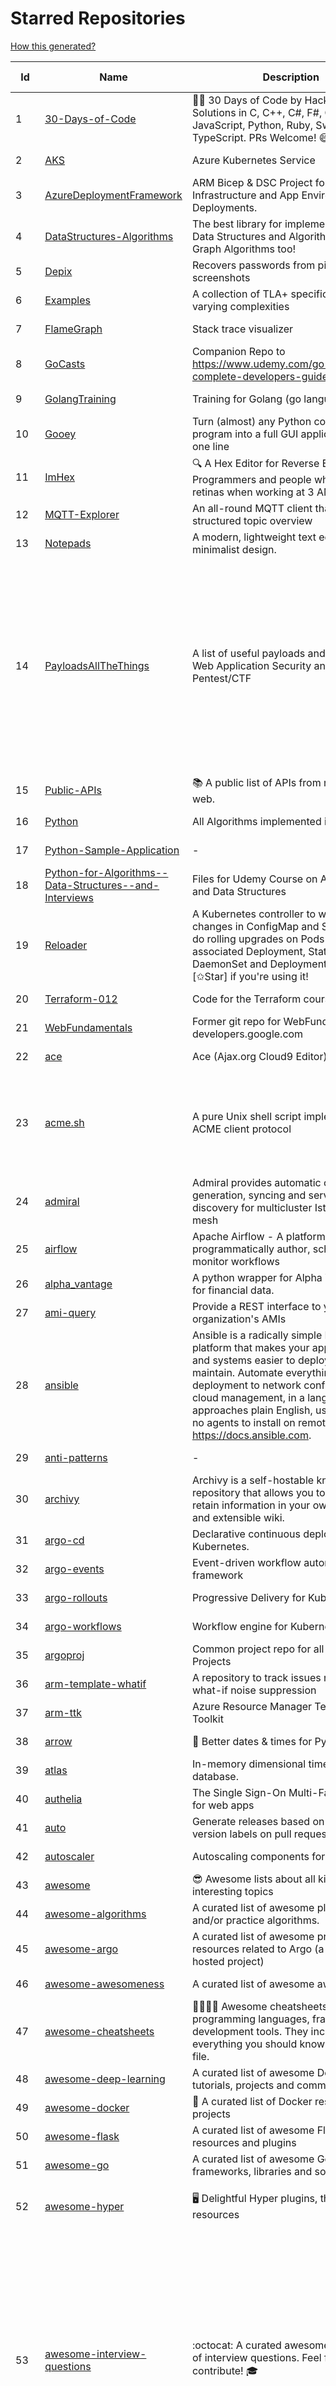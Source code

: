 # Starred Repositories  
[How this generated?](../master/USAGE.md)  
  
| Id 			| Name			| Description | Star Counts | Topics/Tags   | Last Updated 	|  
| ----------- | ----------- 	| ----------- | ----------- | ----------- 	| -----------   |  
|1|[30-Days-of-Code](https://github.com/xeoneux/30-Days-of-Code.git)|👨‍💻 30 Days of Code by HackerRank Solutions in C, C++, C#, F#, Go, Java, JavaScript, Python, Ruby, Swift & TypeScript. PRs Welcome! 😄|754||17-8-2022|  
|2|[AKS](https://github.com/Azure/AKS.git)|Azure Kubernetes Service|1566||9-9-2022|  
|3|[AzureDeploymentFramework](https://github.com/brwilkinson/AzureDeploymentFramework.git)|ARM Bicep & DSC Project for Azure Infrastructure and App Environment Deployments.|78||26-7-2022|  
|4|[DataStructures-Algorithms](https://github.com/rachitiitr/DataStructures-Algorithms.git)|The best library for implementation of all Data Structures and Algorithms - Trees + Graph Algorithms too!|2351||13-6-2021|  
|5|[Depix](https://github.com/beurtschipper/Depix.git)|Recovers passwords from pixelized screenshots|22715||16-6-2022|  
|6|[Examples](https://github.com/tlaplus/Examples.git)|A collection of TLA+ specifications of varying complexities|956||29-8-2022|  
|7|[FlameGraph](https://github.com/brendangregg/FlameGraph.git)|Stack trace visualizer|13537||31-8-2021|  
|8|[GoCasts](https://github.com/StephenGrider/GoCasts.git)|Companion Repo to https://www.udemy.com/go-the-complete-developers-guide/|1765||25-8-2017|  
|9|[GolangTraining](https://github.com/GoesToEleven/GolangTraining.git)|Training for Golang (go language)|8405||4-12-2018|  
|10|[Gooey](https://github.com/chriskiehl/Gooey.git)|Turn (almost) any Python command line program into a full GUI application with one line|16648||8-5-2022|  
|11|[ImHex](https://github.com/WerWolv/ImHex.git)|🔍 A Hex Editor for Reverse Engineers, Programmers and people who value their retinas when working at 3 AM.|20917||9-9-2022|  
|12|[MQTT-Explorer](https://github.com/thomasnordquist/MQTT-Explorer.git)|An all-round MQTT client that provides a structured topic overview|1918||27-2-2022|  
|13|[Notepads](https://github.com/0x7c13/Notepads.git)|A modern, lightweight text editor with a minimalist design.|6701||7-6-2022|  
|14|[PayloadsAllTheThings](https://github.com/swisskyrepo/PayloadsAllTheThings.git)|A list of useful payloads and bypass for Web Application Security and Pentest/CTF|40925|pentest, payload, bypass, web-application, hacking, vulnerability, bounty, methodology, privilege-escalation, penetration-testing, cheatsheet, security, enumeration, bugbounty, redteam, payloads, hacktoberfest|10-9-2022|  
|15|[Public-APIs](https://github.com/n0shake/Public-APIs.git)|📚 A public list of APIs from round the web.|18928||21-8-2022|  
|16|[Python](https://github.com/TheAlgorithms/Python.git)|All Algorithms implemented in Python|143154||9-9-2022|  
|17|[Python-Sample-Application](https://github.com/uber/Python-Sample-Application.git)|-|360||9-3-2015|  
|18|[Python-for-Algorithms--Data-Structures--and-Interviews](https://github.com/jmportilla/Python-for-Algorithms--Data-Structures--and-Interviews.git)|Files for Udemy Course on Algorithms and Data Structures|2147||1-7-2022|  
|19|[Reloader](https://github.com/stakater/Reloader.git)|A Kubernetes controller to watch changes in ConfigMap and Secrets and do rolling upgrades on Pods with their associated Deployment, StatefulSet, DaemonSet and DeploymentConfig – [✩Star] if you're using it!|3991||15-7-2022|  
|20|[Terraform-012](https://github.com/addamstj/Terraform-012.git)|Code for the Terraform course|72||6-7-2020|  
|21|[WebFundamentals](https://github.com/google/WebFundamentals.git)|Former git repo for WebFundamentals on developers.google.com|13430||10-8-2022|  
|22|[ace](https://github.com/ajaxorg/ace.git)|Ace (Ajax.org Cloud9 Editor)|24838||8-9-2022|  
|23|[acme.sh](https://github.com/acmesh-official/acme.sh.git)|A pure Unix shell script implementing ACME client protocol|28007|acme, acme-protocol, letsencrypt, certbot, shell, ash, bash, posix, posix-sh, zerossl, buypass, acme-client|8-9-2022|  
|24|[admiral](https://github.com/istio-ecosystem/admiral.git)|Admiral provides automatic configuration generation, syncing and service discovery for multicluster Istio service mesh|485||2-9-2022|  
|25|[airflow](https://github.com/apache/airflow.git)|Apache Airflow - A platform to programmatically author, schedule, and monitor workflows|27409||10-9-2022|  
|26|[alpha_vantage](https://github.com/RomelTorres/alpha_vantage.git)|A python wrapper for Alpha Vantage API for financial data.|3741||14-6-2021|  
|27|[ami-query](https://github.com/intuit/ami-query.git)|Provide a REST interface to your organization's AMIs|38||31-8-2020|  
|28|[ansible](https://github.com/ansible/ansible.git)|Ansible is a radically simple IT automation platform that makes your applications and systems easier to deploy and maintain. Automate everything from code deployment to network configuration to cloud management, in a language that approaches plain English, using SSH, with no agents to install on remote systems. https://docs.ansible.com.|54440||9-9-2022|  
|29|[anti-patterns](https://github.com/tonybaloney/anti-patterns.git)|-|102||15-7-2022|  
|30|[archivy](https://github.com/archivy/archivy.git)|Archivy is a self-hostable knowledge repository that allows you to learn and retain information in your own personal and extensible wiki.|2900||8-9-2022|  
|31|[argo-cd](https://github.com/argoproj/argo-cd.git)|Declarative continuous deployment for Kubernetes.|10523||9-9-2022|  
|32|[argo-events](https://github.com/argoproj/argo-events.git)|Event-driven workflow automation framework|1651||10-9-2022|  
|33|[argo-rollouts](https://github.com/argoproj/argo-rollouts.git)|Progressive Delivery for Kubernetes|1691||6-9-2022|  
|34|[argo-workflows](https://github.com/argoproj/argo-workflows.git)|Workflow engine for Kubernetes|11681||10-9-2022|  
|35|[argoproj](https://github.com/argoproj/argoproj.git)|Common project repo for all Argo Projects|328||26-8-2022|  
|36|[arm-template-whatif](https://github.com/Azure/arm-template-whatif.git)|A repository to track issues related to what-if noise suppression|63||2-8-2022|  
|37|[arm-ttk](https://github.com/Azure/arm-ttk.git)|Azure Resource Manager Template Toolkit|339||26-8-2022|  
|38|[arrow](https://github.com/arrow-py/arrow.git)|🏹 Better dates & times for Python|8035||31-8-2022|  
|39|[atlas](https://github.com/Netflix/atlas.git)|In-memory dimensional time series database.|3130||9-9-2022|  
|40|[authelia](https://github.com/authelia/authelia.git)|The Single Sign-On Multi-Factor portal for web apps|14117||10-9-2022|  
|41|[auto](https://github.com/intuit/auto.git)|Generate releases based on semantic version labels on pull requests.|1809||25-7-2022|  
|42|[autoscaler](https://github.com/kubernetes/autoscaler.git)|Autoscaling components for Kubernetes|6044||5-9-2022|  
|43|[awesome](https://github.com/sindresorhus/awesome.git)|😎 Awesome lists about all kinds of interesting topics|218902||5-9-2022|  
|44|[awesome-algorithms](https://github.com/tayllan/awesome-algorithms.git)|A curated list of awesome places to learn and/or practice algorithms.|12249||9-5-2022|  
|45|[awesome-argo](https://github.com/terrytangyuan/awesome-argo.git)|A curated list of awesome projects and resources related to Argo (a CNCF hosted project)|837||30-8-2022|  
|46|[awesome-awesomeness](https://github.com/bayandin/awesome-awesomeness.git)|A curated list of awesome awesomeness|29306||24-3-2022|  
|47|[awesome-cheatsheets](https://github.com/LeCoupa/awesome-cheatsheets.git)|👩‍💻👨‍💻 Awesome cheatsheets for popular programming languages, frameworks and development tools. They include everything you should know in one single file.|30454||28-8-2022|  
|48|[awesome-deep-learning](https://github.com/ChristosChristofidis/awesome-deep-learning.git)|A curated list of awesome Deep Learning tutorials, projects and communities.|19381||8-5-2022|  
|49|[awesome-docker](https://github.com/veggiemonk/awesome-docker.git)|:whale: A curated list of Docker resources and projects|22777||26-8-2022|  
|50|[awesome-flask](https://github.com/humiaozuzu/awesome-flask.git)|A curated list of awesome Flask resources and plugins|10840||17-9-2019|  
|51|[awesome-go](https://github.com/avelino/awesome-go.git)|A curated list of awesome Go frameworks, libraries and software|87483||9-9-2022|  
|52|[awesome-hyper](https://github.com/bnb/awesome-hyper.git)|🖥 Delightful Hyper plugins, themes, and resources|10015|hyper, hyperterm, zeit, terminal, awesome, awesome-list|13-7-2021|  
|53|[awesome-interview-questions](https://github.com/DopplerHQ/awesome-interview-questions.git)|:octocat: A curated awesome list of lists of interview questions. Feel free to contribute! :mortar_board: |49407|awesome-list, awesomeness, interview-questions, interviewing, interview-practice, ruby, javascript, awesome, list, python-interview-questions, rails-interview, javascript-interview-questions, angularjs-interview-questions, android-interview-questions|16-11-2021|  
|54|[awesome-kubernetes](https://github.com/ramitsurana/awesome-kubernetes.git)|A curated list for awesome kubernetes sources :ship::tada:|13054||4-7-2022|  
|55|[awesome-kubernetes](https://github.com/nubenetes/awesome-kubernetes.git)|A curated list of awesome references collected since 2018.|277||25-6-2022|  
|56|[awesome-macOS](https://github.com/iCHAIT/awesome-macOS.git)|  A curated list of awesome applications, softwares, tools and shiny things for macOS.|13304||4-2-2022|  
|57|[awesome-machine-learning](https://github.com/josephmisiti/awesome-machine-learning.git)|A curated list of awesome Machine Learning frameworks, libraries and software.|55761||9-9-2022|  
|58|[awesome-microservices](https://github.com/mfornos/awesome-microservices.git)|A curated list of Microservice Architecture related principles and technologies.|11349||1-9-2022|  
|59|[awesome-pentest](https://github.com/enaqx/awesome-pentest.git)|A collection of awesome penetration testing resources, tools and other shiny things|16782||25-8-2022|  
|60|[awesome-python](https://github.com/vinta/awesome-python.git)|A curated list of awesome Python frameworks, libraries, software and resources|141025|awesome, python, collections, python-library, python-framework, python-resources|27-7-2022|  
|61|[awesome-python-applications](https://github.com/mahmoud/awesome-python-applications.git)|💿 Free software that works great, and also happens to be open-source Python. |13935||10-7-2022|  
|62|[awesome-readme](https://github.com/matiassingers/awesome-readme.git)|A curated list of awesome READMEs|12818||1-9-2022|  
|63|[awesome-scalability](https://github.com/binhnguyennus/awesome-scalability.git)|The Patterns of Scalable, Reliable, and Performant Large-Scale Systems|40566|system-design, backend, scalability, interview, architecture, devops, design-patterns, interview-questions, awesome-list, big-data, awesome, resources, lists, web-development, programming, system, interview-practice, computer-science, distributed-systems, machine-learning|11-9-2022|  
|64|[awesome-shell](https://github.com/alebcay/awesome-shell.git)|A curated list of awesome command-line frameworks, toolkits, guides and gizmos. Inspired by awesome-php.|24750|awesome-list, awesome, list, zsh, fish, bash, cli, shell|27-4-2022|  
|65|[awesome-sre](https://github.com/dastergon/awesome-sre.git)|A curated list of Site Reliability and Production Engineering resources.|8829||2-9-2022|  
|66|[awesome-sysadmin](https://github.com/awesome-foss/awesome-sysadmin.git)|A curated list of amazingly awesome open source sysadmin resources.|14980||6-9-2022|  
|67|[awesome-vscode](https://github.com/viatsko/awesome-vscode.git)|🎨 A curated list of delightful VS Code packages and resources.|21000||11-8-2022|  
|68|[aws-cdk](https://github.com/aws/aws-cdk.git)|The AWS Cloud Development Kit is a framework for defining cloud infrastructure in code|9164||11-9-2022|  
|69|[aws-cli](https://github.com/aws/aws-cli.git)|Universal Command Line Interface for Amazon Web Services|12855|aws, cloud, aws-cli, cloud-management|9-9-2022|  
|70|[aws-cloudformation-user-guide](https://github.com/awsdocs/aws-cloudformation-user-guide.git)|The open source version of the AWS CloudFormation User Guide|667||11-8-2022|  
|71|[aws-eks-best-practices](https://github.com/aws/aws-eks-best-practices.git)|A best practices guide for day 2 operations, including operational excellence, security, reliability, performance efficiency, and cost optimization.|1077||2-9-2022|  
|72|[aws-eks-kubernetes-masterclass](https://github.com/stacksimplify/aws-eks-kubernetes-masterclass.git)|AWS EKS Kubernetes - Masterclass   DevOps, Microservices|569|kubernetes, kubernetes-pods, kubernetes-deployment, kubernetes-services, kubernetes-secrets, aws-eks, aws-eks-cluster, aws-ebs, aws-rds, aws-alb, aws-alb-ingress-controller, aws-fargate, aws-codebuild, aws-codecommit, aws-codepipeline, fluentd, aws-cloudwatch, docker, yaml|3-3-2022|  
|73|[aws-load-balancer-controller](https://github.com/kubernetes-sigs/aws-load-balancer-controller.git)|A Kubernetes controller for Elastic Load Balancers|3005|kubernetes-ingress-controller, aws, ingress-resource, kubernetes, ingress, k8s-sig-aws|9-9-2022|  
|74|[azkaban](https://github.com/azkaban/azkaban.git)|Azkaban workflow manager.|4116||10-9-2022|  
|75|[azure-cli](https://github.com/Azure/azure-cli.git)|Azure Command-Line Interface|3227|azure, azure-cli, cloud|9-9-2022|  
|76|[azure-docs-bicep-samples](https://github.com/Azure/azure-docs-bicep-samples.git)|-|35||29-8-2022|  
|77|[azure-functions-host](https://github.com/Azure/azure-functions-host.git)|The host/runtime that powers Azure Functions|1752||9-9-2022|  
|78|[azure-powershell](https://github.com/Azure/azure-powershell.git)|Microsoft Azure PowerShell|3257||9-9-2022|  
|79|[azure-quickstart-templates](https://github.com/Azure/azure-quickstart-templates.git)|Azure Quickstart Templates|12072||9-9-2022|  
|80|[azure-rest-api-specs](https://github.com/Azure/azure-rest-api-specs.git)|The source for REST API specifications for Microsoft Azure.|1782||10-9-2022|  
|81|[azure-sdk-for-python](https://github.com/Azure/azure-sdk-for-python.git)|This repository is for active development of the Azure SDK for Python. For consumers of the SDK we recommend visiting our public developer docs at https://docs.microsoft.com/python/azure/ or our versioned developer docs at https://azure.github.io/azure-sdk-for-python. |3001||10-9-2022|  
|82|[azure4everyone-samples](https://github.com/MarczakIO/azure4everyone-samples.git)|-|190||12-2-2022|  
|83|[backstage](https://github.com/backstage/backstage.git)|Backstage is an open platform for building developer portals|17922||10-9-2022|  
|84|[badges](https://github.com/Naereen/badges.git)|:pencil: Markdown code for lots of small badges :ribbon: :pushpin: (shields.io, forthebadge.com etc) :sunglasses:. Contributions are welcome! Please add yours!|3524||9-6-2022|  
|85|[bat](https://github.com/sharkdp/bat.git)|A cat(1) clone with wings.|36949|command-line, tool, syntax-highlighting, git, terminal, cli, rust, hacktoberfest|10-9-2022|  
|86|[bcc](https://github.com/iovisor/bcc.git)|BCC - Tools for BPF-based Linux IO analysis, networking, monitoring, and more|15392||11-9-2022|  
|87|[behave](https://github.com/behave/behave.git)|BDD, Python style.|2695||9-8-2022|  
|88|[benten](https://github.com/intuit/benten.git)|Chatbot Development Framework (with Slack integration for Jira and Jenkins)|129||31-3-2021|  
|89|[bhai-lang](https://github.com/DulLabs/bhai-lang.git)|A toy programming language written in Typescript|3568||17-4-2022|  
|90|[bicep](https://github.com/Azure/bicep.git)|Bicep is a declarative language for describing and deploying Azure resources|2497||11-9-2022|  
|91|[black](https://github.com/psf/black.git)|The uncompromising Python code formatter|29085|python, code, formatter, codeformatter, gofmt, yapf, autopep8, pre-commit-hook|5-9-2022|  
|92|[blackfriday](https://github.com/russross/blackfriday.git)|Blackfriday: a markdown processor for Go|4990||27-10-2020|  
|93|[blockly](https://github.com/google/blockly.git)|The web-based visual programming editor.|10597||10-8-2022|  
|94|[bokeh](https://github.com/bokeh/bokeh.git)|Interactive Data Visualization in the browser, from  Python|16661||10-9-2022|  
|95|[boto3](https://github.com/boto/boto3.git)|AWS SDK for Python|7528|python, aws, cloud, cloud-management, aws-sdk|9-9-2022|  
|96|[boulder](https://github.com/letsencrypt/boulder.git)|An ACME-based certificate authority, written in Go. |4391||9-9-2022|  
|97|[boundary](https://github.com/hashicorp/boundary.git)|Boundary enables identity-based access management for dynamic infrastructure. |3410||8-9-2022|  
|98|[brackets](https://github.com/adobe/brackets.git)|An open source code editor for the web, written in JavaScript, HTML and CSS.|33551||18-3-2021|  
|99|[brooklin](https://github.com/linkedin/brooklin.git)|An extensible distributed system for reliable nearline data streaming at scale|782||5-8-2022|  
|100|[brotli](https://github.com/google/brotli.git)|Brotli compression format|11443||12-5-2022|  
|101|[build-your-own-x](https://github.com/codecrafters-io/build-your-own-x.git)|Master programming by recreating your favorite technologies from scratch.|164547||4-9-2022|  
|102|[caddy](https://github.com/caddyserver/caddy.git)|Fast and extensible multi-platform web server with automatic HTTPS|42740|go, web-server, caddyfile, http, http-server, reverse-proxy, https, tls, automatic-https, privacy, security, acme, caddy, golang|11-9-2022|  
|103|[cdk8s](https://github.com/cdk8s-team/cdk8s.git)|Define Kubernetes native apps and abstractions using object-oriented programming|3167||2-9-2022|  
|104|[cdnjs](https://github.com/cdnjs/cdnjs.git)|🤖 CDN assets - The #1 free and open source CDN built to make life easier for developers.|9633||11-9-2022|  
|105|[celery](https://github.com/celery/celery.git)|Distributed Task Queue (development branch)|20048||7-9-2022|  
|106|[cert-manager](https://github.com/cert-manager/cert-manager.git)|Automatically provision and manage TLS certificates in Kubernetes|9327||30-8-2022|  
|107|[cfssl](https://github.com/cloudflare/cfssl.git)|CFSSL: Cloudflare's PKI and TLS toolkit|7262||26-8-2022|  
|108|[chalice](https://github.com/aws/chalice.git)|Python Serverless Microframework for AWS|9185|python, aws, aws-lambda, cloud, serverless, serverless-framework, aws-apigateway, lambda, python3, python27|1-9-2022|  
|109|[chaosmonkey](https://github.com/Netflix/chaosmonkey.git)|Chaos Monkey is a resiliency tool that helps applications tolerate random instance failures.|12647||30-10-2020|  
|110|[charts](https://github.com/helm/charts.git)|⚠️(OBSOLETE) Curated applications for Kubernetes|15456||21-12-2021|  
|111|[cheat.sh](https://github.com/chubin/cheat.sh.git)|the only cheat sheet you need|30409|cheatsheet, curl, terminal, command-line, cli, examples, documentation, help, tldr, hacktoberfest2021|18-4-2022|  
|112|[checkov](https://github.com/bridgecrewio/checkov.git)|Prevent cloud misconfigurations and find vulnerabilities during build-time in infrastructure as code, container images and open source packages with Checkov by Bridgecrew.|4629||8-9-2022|  
|113|[chef](https://github.com/chef/chef.git)|Chef Infra, a powerful automation platform that transforms infrastructure into code automating how infrastructure is configured, deployed and managed across any environment, at any scale|6993|chef, devops, cfgmgt, infrastructure, automation, deployment, hacktoberfest|9-9-2022|  
|114|[cilium](https://github.com/cilium/cilium.git)|eBPF-based Networking, Security, and Observability|12940||9-9-2022|  
|115|[clair](https://github.com/quay/clair.git)|Vulnerability Static Analysis for Containers|9013||25-8-2022|  
|116|[cli](https://github.com/cli/cli.git)|GitHub’s official command line tool|29782|github-api-v4, cli, git, golang|10-9-2022|  
|117|[cli-spinners](https://github.com/sindresorhus/cli-spinners.git)|Spinners for use in the terminal|2027||24-7-2022|  
|118|[cli53](https://github.com/barnybug/cli53.git)|Command line tool for Amazon Route 53|1810||8-4-2022|  
|119|[click](https://github.com/pallets/click.git)|Python composable command line interface toolkit|12943||1-9-2022|  
|120|[cobra](https://github.com/spf13/cobra.git)|A Commander for modern Go CLI interactions|28475|cobra, cobra-library, cobra-generator, posix-compliant-flags, command-cobra, cli-app, command-line, commandline, command, cli, go, golang, golang-library, golang-application, subcommands, posix|10-9-2022|  
|121|[codebytere.github.io](https://github.com/codebytere/codebytere.github.io.git)|personal website|457||12-7-2022|  
|122|[codesearch](https://github.com/google/codesearch.git)|Fast, indexed regexp search over large file trees|3151||29-3-2020|  
|123|[coding-interview-university](https://github.com/jwasham/coding-interview-university.git)|A complete computer science study plan to become a software engineer.|231954||10-9-2022|  
|124|[compose](https://github.com/docker/compose.git)|Define and run multi-container applications with Docker|27133||8-9-2022|  
|125|[consul](https://github.com/hashicorp/consul.git)|Consul is a distributed, highly available, and data center aware solution to connect and configure applications across dynamic, distributed infrastructure.|25318||9-9-2022|  
|126|[containerd](https://github.com/containerd/containerd.git)|An open and reliable container runtime|12022||10-9-2022|  
|127|[core](https://github.com/home-assistant/core.git)|:house_with_garden: Open source home automation that puts local control and privacy first.|54761|python, home-automation, iot, internet-of-things, mqtt, raspberry-pi, asyncio|11-9-2022|  
|128|[coredns](https://github.com/coredns/coredns.git)|CoreDNS is a DNS server that chains plugins|9711||8-9-2022|  
|129|[coreutils](https://github.com/uutils/coreutils.git)|Cross-platform Rust rewrite of the GNU coreutils|12487||10-9-2022|  
|130|[crouton](https://github.com/dnschneid/crouton.git)|Chromium OS Universal Chroot Environment|8170||11-1-2022|  
|131|[dailybot](https://github.com/sapumar/dailybot.git)|Simple telegram bot to remind about the daily stand up|8||23-12-2021|  
|132|[dapr](https://github.com/dapr/dapr.git)|Dapr is a portable, event-driven, runtime for building distributed applications across cloud and edge.|19193||9-9-2022|  
|133|[dashboard](https://github.com/kubernetes/dashboard.git)|General-purpose web UI for Kubernetes clusters|11627||10-9-2022|  
|134|[design-patterns-for-humans](https://github.com/kamranahmedse/design-patterns-for-humans.git)|An ultra-simplified explanation to design patterns|34926|design-patterns, architecture, software-engineering, engineering, principles, computer-science|27-8-2022|  
|135|[developer-roadmap](https://github.com/kamranahmedse/developer-roadmap.git)|Roadmap to becoming a developer in 2022|210764||10-9-2022|  
|136|[devops-exercises](https://github.com/bregman-arie/devops-exercises.git)|Linux, Jenkins, AWS, SRE, Prometheus, Docker, Python, Ansible, Git, Kubernetes, Terraform, OpenStack, SQL, NoSQL, Azure, GCP, DNS, Elastic, Network, Virtualization. DevOps Interview Questions|29306|devops, aws, linux, ansible, python, docker, prometheus, containers, git, kubernetes, interview, interview-questions, terraform, azure, openstack, sql, coding, sre, production-engineer|8-9-2022|  
|137|[discourse](https://github.com/discourse/discourse.git)|A platform for community discussion. Free, open, simple.|36411|discourse, javascript, rails, ruby, ember, forum, postgresql|10-9-2022|  
|138|[dive](https://github.com/wagoodman/dive.git)|A tool for exploring each layer in a docker image|33628||2-7-2021|  
|139|[dns](https://github.com/miekg/dns.git)|DNS library in Go|6496||21-6-2022|  
|140|[dnscontrol](https://github.com/StackExchange/dnscontrol.git)|Synchronize your DNS to multiple providers from a simple DSL|2345||7-9-2022|  
|141|[dnslib](https://github.com/paulc/dnslib.git)|A Python library to encode/decode DNS wire-format packets |227||9-8-2022|  
|142|[docker-cheat-sheet](https://github.com/wsargent/docker-cheat-sheet.git)|Docker Cheat Sheet|21091||23-6-2022|  
|143|[docker-development-youtube-series](https://github.com/marcel-dempers/docker-development-youtube-series.git)|-|3346||10-8-2022|  
|144|[docker_practice](https://github.com/yeasy/docker_practice.git)|Learn and understand Docker&Container technologies, with real DevOps practice!|21081||12-5-2022|  
|145|[dockerfiles](https://github.com/jessfraz/dockerfiles.git)|Various Dockerfiles I use on the desktop and on servers.|12716||27-3-2021|  
|146|[doitlive](https://github.com/sloria/doitlive.git)|Because sometimes you need to do it live|3176||14-8-2022|  
|147|[dokku](https://github.com/dokku/dokku.git)|A docker-powered PaaS that helps you build and manage the lifecycle of applications|23599||10-9-2022|  
|148|[dotfiles](https://github.com/bbkane/dotfiles.git)|Configs for apps I care about|22||6-9-2022|  
|149|[draft-classic](https://github.com/Azure/draft-classic.git)|A tool for developers to create cloud-native applications on Kubernetes.|3953||26-2-2020|  
|150|[drawio](https://github.com/jgraph/drawio.git)|Source to app.diagrams.net|31139||8-9-2022|  
|151|[duf](https://github.com/muesli/duf.git)|Disk Usage/Free Utility - a better 'df' alternative|9787||5-9-2022|  
|152|[eBPF-Package-Repository](https://github.com/l3af-project/eBPF-Package-Repository.git)|eBPF Programs|17||16-6-2022|  
|153|[echarts](https://github.com/apache/echarts.git)|Apache ECharts is a powerful, interactive charting and data visualization library for browser|52423|echarts, data-visualization, charts, charting-library, visualization, apache, data-viz, canvas, svg|6-9-2022|  
|154|[echo](https://github.com/labstack/echo.git)|High performance, minimalist Go web framework|23696||4-9-2022|  
|155|[ecs-refarch-service-discovery](https://github.com/awslabs/ecs-refarch-service-discovery.git)|An EC2 Container Service Reference Architecture for providing Service Discovery to containers using CloudWatch Events, Lambda and Route 53 private hosted zones. |440||25-7-2016|  
|156|[eks-anywhere](https://github.com/aws/eks-anywhere.git)|Run Amazon EKS on your own infrastructure 🚀|1631||9-9-2022|  
|157|[emissary](https://github.com/emissary-ingress/emissary.git)|open source Kubernetes-native API gateway for microservices built on the Envoy Proxy|3869||6-9-2022|  
|158|[eng-practices](https://github.com/google/eng-practices.git)|Google's Engineering Practices documentation|18739||17-8-2022|  
|159|[engineering-blogs](https://github.com/kilimchoi/engineering-blogs.git)|A curated list of engineering blogs|22110||29-7-2022|  
|160|[envoy](https://github.com/envoyproxy/envoy.git)|Cloud-native high-performance edge/middle/service proxy|20372||9-9-2022|  
|161|[eruda](https://github.com/liriliri/eruda.git)|Console for mobile browsers|12811||26-8-2022|  
|162|[etcd](https://github.com/etcd-io/etcd.git)|Distributed reliable key-value store for the most critical data of a distributed system|41127||9-9-2022|  
|163|[every-programmer-should-know](https://github.com/mtdvio/every-programmer-should-know.git)|A collection of (mostly) technical things every software developer should know about|62219|cc-by, computer-science, educational, novice, collection|1-9-2022|  
|164|[ewd998](https://github.com/tlaplus-workshops/ewd998.git)|Distributed termination detection on a ring, due to Shmuel Safra:|21||20-5-2022|  
|165|[examples](https://github.com/kubernetes/examples.git)|Kubernetes application example tutorials|5143||21-7-2022|  
|166|[external-dns](https://github.com/kubernetes-sigs/external-dns.git)|Configure external DNS servers (AWS Route53, Google CloudDNS and others) for Kubernetes Ingresses and Services|5611||7-9-2022|  
|167|[faas](https://github.com/openfaas/faas.git)|OpenFaaS - Serverless Functions Made Simple|22084||8-9-2022|  
|168|[face_recognition](https://github.com/ageitgey/face_recognition.git)|The world's simplest facial recognition api for Python and the command line|45728|machine-learning, face-detection, face-recognition, python|10-6-2022|  
|169|[falcon](https://github.com/falconry/falcon.git)|The no-magic web data plane API and microservices framework for Python developers, with a focus on reliability, correctness, and performance at scale.|8873||31-8-2022|  
|170|[fastapi](https://github.com/tiangolo/fastapi.git)|FastAPI framework, high performance, easy to learn, fast to code, ready for production|49288||8-9-2022|  
|171|[fasthttp](https://github.com/valyala/fasthttp.git)|Fast HTTP package for Go. Tuned for high performance. Zero memory allocations in hot paths. Up to 10x faster than net/http|18365||3-9-2022|  
|172|[fd](https://github.com/sharkdp/fd.git)|A simple, fast and user-friendly alternative to 'find'|24432||2-9-2022|  
|173|[fish-shell](https://github.com/fish-shell/fish-shell.git)|The user-friendly command line shell.|19553||10-9-2022|  
|174|[flask-swagger-ui](https://github.com/sveint/flask-swagger-ui.git)|Swagger UI blueprint for flask|150||24-5-2022|  
|175|[flower](https://github.com/mher/flower.git)|Real-time monitor and web admin for Celery distributed task queue|5367||9-9-2022|  
|176|[flux](https://github.com/fluxcd/flux.git)|Successor: https://github.com/fluxcd/flux2 — The GitOps Kubernetes operator|6925||30-8-2022|  
|177|[forcediphttpsadapter](https://github.com/Roadmaster/forcediphttpsadapter.git)|A requests TransportAdapter allowing to force a specific IP for HTTPS connections.|43||1-11-2021|  
|178|[fortio](https://github.com/fortio/fortio.git)|Fortio load testing library, command line tool, advanced echo server and web UI in go (golang). Allows to specify a set query-per-second load and record latency histograms and other useful stats.|2666||7-9-2022|  
|179|[fortio-operator](https://github.com/verfio/fortio-operator.git)|Load Testing Operator within the Kubernetes cluster and outside of it.|37||18-3-2019|  
|180|[free-for-dev](https://github.com/ripienaar/free-for-dev.git)|A list of SaaS, PaaS and IaaS offerings that have free tiers of interest to devops and infradev|59703|free-for-developers, awesome-list|9-9-2022|  
|181|[free-programming-books](https://github.com/EbookFoundation/free-programming-books.git)|:books: Freely available programming books|247768||10-9-2022|  
|182|[frp](https://github.com/fatedier/frp.git)|A fast reverse proxy to help you expose a local server behind a NAT or firewall to the internet.|59869|proxy, reverse-proxy, tunnel, nat, go, firewall, frp, expose, http-proxy|8-9-2022|  
|183|[fucking-algorithm](https://github.com/labuladong/fucking-algorithm.git)|刷算法全靠套路，认准 labuladong 就够了！English version supported! Crack LeetCode, not only how, but also why. |110075||9-9-2022|  
|184|[game_control](https://github.com/ChoudharyChanchal/game_control.git)|-|746||19-7-2020|  
|185|[gin](https://github.com/gin-gonic/gin.git)|Gin is a HTTP web framework written in Go (Golang). It features a Martini-like API with much better performance -- up to 40 times faster. If you need smashing performance, get yourself some Gin.|62685||1-9-2022|  
|186|[git-standup](https://github.com/kamranahmedse/git-standup.git)|Recall what you did on the last working day. Psst! or be nosy and find what someone else in your team did ;-)|7214||30-9-2021|  
|187|[gitbook](https://github.com/GitbookIO/gitbook.git)|📝 Modern documentation format and toolchain using Git and Markdown|25004||27-12-2018|  
|188|[github-cheat-sheet](https://github.com/tiimgreen/github-cheat-sheet.git)|A list of cool features of Git and GitHub.|36771|awesome, awesome-list, list, github, git|28-5-2022|  
|189|[github-readme-stats](https://github.com/anuraghazra/github-readme-stats.git)|:zap: Dynamically generated stats for your github readmes|45621|profile-readme, dynamic, readme-generator, serverless, hacktoberfest, readme-stats|6-9-2022|  
|190|[github1s](https://github.com/conwnet/github1s.git)|One second to read GitHub code with VS Code.|21206||6-9-2022|  
|191|[gitignore](https://github.com/github/gitignore.git)|A collection of useful .gitignore templates|138251||10-5-2022|  
|192|[gitops-engine](https://github.com/argoproj/gitops-engine.git)|Democratizing GitOps|1393||1-9-2022|  
|193|[gitui](https://github.com/extrawurst/gitui.git)|Blazing 💥 fast terminal-ui for git written in rust 🦀|8955||9-9-2022|  
|194|[glb-director](https://github.com/github/glb-director.git)|GitHub Load Balancer Director and supporting tooling.|2201||1-2-2022|  
|195|[gloo](https://github.com/solo-io/gloo.git)|The Feature-rich, Kubernetes-native, Next-Generation API Gateway Built on Envoy|3516||9-9-2022|  
|196|[go-fuzz](https://github.com/dvyukov/go-fuzz.git)|Randomized testing for Go|4462||26-7-2022|  
|197|[go-github](https://github.com/google/go-github.git)|Go library for accessing the GitHub v3 API|8790|go, github-api|7-9-2022|  
|198|[go-leetcode](https://github.com/austingebauer/go-leetcode.git)|A collection of 100+ popular LeetCode problems solved in Go.|1732||10-3-2021|  
|199|[go-restful](https://github.com/emicklei/go-restful.git)|package for building REST-style Web Services using Go|4587||18-8-2022|  
|200|[go-spew](https://github.com/davecgh/go-spew.git)|Implements a deep pretty printer for Go data structures to aid in debugging|5263||30-8-2018|  
|201|[goaccess](https://github.com/allinurl/goaccess.git)|GoAccess is a real-time web log analyzer and interactive viewer that runs in a terminal in *nix systems or through your browser.|15127||6-9-2022|  
|202|[gods](https://github.com/emirpasic/gods.git)|GoDS (Go Data Structures) - Sets, Lists, Stacks, Maps, Trees, Queues, and much more|12519||18-4-2022|  
|203|[golang-web-dev](https://github.com/GoesToEleven/golang-web-dev.git)|-|3051||13-12-2019|  
|204|[goldmark](https://github.com/yuin/goldmark.git)|:trophy: A markdown parser written in Go. Easy to extend, standard(CommonMark) compliant, well structured.|2321|markdown, commonmark, golang, go|2-9-2022|  
|205|[google-api-python-client](https://github.com/googleapis/google-api-python-client.git)|🐍 The official Python client library for Google's discovery based APIs.|5933||7-9-2022|  
|206|[google-maps-services-python](https://github.com/googlemaps/google-maps-services-python.git)|Python client library for Google Maps API Web Services|3658||19-5-2022|  
|207|[googlesre](https://github.com/google/googlesre.git)|-|76||4-4-2022|  
|208|[goreleaser](https://github.com/goreleaser/goreleaser.git)|Deliver Go binaries as fast and easily as possible|10571||9-9-2022|  
|209|[gotty](https://github.com/yudai/gotty.git)|Share your terminal as a web application|17136||13-12-2017|  
|210|[gping](https://github.com/orf/gping.git)|Ping, but with a graph|6566||14-6-2022|  
|211|[grafana](https://github.com/grafana/grafana.git)|The open and composable observability and data visualization platform. Visualize metrics, logs, and traces from multiple sources like Prometheus, Loki, Elasticsearch, InfluxDB, Postgres and many more. |50902|grafana, monitoring, analytics, metrics, influxdb, prometheus, elasticsearch, alerting, data-visualization, go, dashboard, business-intelligence, mysql, postgres, hacktoberfest|10-9-2022|  
|212|[graphene-django](https://github.com/graphql-python/graphene-django.git)|Integrate GraphQL into your Django project.|3914||6-9-2022|  
|213|[grex](https://github.com/pemistahl/grex.git)|A command-line tool and Rust library for generating regular expressions from user-provided test cases|5557||15-8-2022|  
|214|[greykite](https://github.com/linkedin/greykite.git)|A flexible, intuitive and fast forecasting library|1590||31-8-2022|  
|215|[halo](https://github.com/manrajgrover/halo.git)|💫 Beautiful spinners for terminal, IPython and Jupyter|2636||9-11-2020|  
|216|[haproxy](https://github.com/haproxy/haproxy.git)|HAProxy Load Balancer's development branch (mirror of git.haproxy.org)|3088||9-9-2022|  
|217|[helm](https://github.com/helm/helm.git)|The Kubernetes Package Manager|22573|cncf, chart, kubernetes, helm, charts|9-9-2022|  
|218|[helm-git-repo](https://github.com/yks0000/helm-git-repo.git)|A Helm Repo (Automatically build index.yaml)|1||6-4-2021|  
|219|[helmfile](https://github.com/roboll/helmfile.git)|Deploy Kubernetes Helm Charts|3929||5-6-2022|  
|220|[homebrew-cask](https://github.com/Homebrew/homebrew-cask.git)|🍻 A CLI workflow for the administration of macOS applications distributed as binaries|19428|homebrew, cask, hacktoberfest|10-9-2022|  
|221|[howdoi](https://github.com/gleitz/howdoi.git)|instant coding answers via the command line|9664||4-7-2022|  
|222|[htop](https://github.com/htop-dev/htop.git)|htop - an interactive process viewer|4034||29-8-2022|  
|223|[http-api-design](https://github.com/interagent/http-api-design.git)|HTTP API design guide extracted from work on the Heroku Platform API|13616||18-11-2021|  
|224|[httpstat](https://github.com/davecheney/httpstat.git)|It's like curl -v, with colours. |6153||10-10-2021|  
|225|[httpstat](https://github.com/reorx/httpstat.git)|curl statistics made simple|5211||24-12-2020|  
|226|[hub](https://github.com/github/hub.git)|A command-line tool that makes git easier to use with GitHub.|22017|go, homebrew, git, github-api, pull-request|4-4-2022|  
|227|[hugo-PaperMod](https://github.com/adityatelange/hugo-PaperMod.git)| A fast, clean, responsive Hugo theme.|4385||3-9-2022|  
|228|[hyper](https://github.com/vercel/hyper.git)|A terminal built on web technologies|39188|terminal, javascript, html, css, react, terminal-emulators, hyper, macos, linux|6-9-2022|  
|229|[influxdb](https://github.com/influxdata/influxdb.git)|Scalable datastore for metrics, events, and real-time analytics|24102||9-9-2022|  
|230|[ingress-nginx](https://github.com/kubernetes/ingress-nginx.git)|Ingress-NGINX Controller for Kubernetes|13401||9-9-2022|  
|231|[interactive-coding-challenges](https://github.com/donnemartin/interactive-coding-challenges.git)|120+ interactive Python coding interview challenges (algorithms and data structures).  Includes Anki flashcards.|26119|python, algorithm, data-structure, development, programming, coding, interview, interview-questions, interview-practice, competitive-programming|5-8-2020|  
|232|[interview](https://github.com/mission-peace/interview.git)|Interview questions|10508||30-7-2018|  
|233|[interviews](https://github.com/kdn251/interviews.git)|Everything you need to know to get the job.|58154||6-6-2020|  
|234|[ipython](https://github.com/ipython/ipython.git)|Official repository for IPython itself. Other repos in the IPython organization contain things like the website, documentation builds, etc.|15503||9-9-2022|  
|235|[iris](https://github.com/kataras/iris.git)|The fastest HTTP/2 Go Web Framework. Easy to learn. Fast development with Code you control. Unbeatable cost-performance ratio :leaves: :rocket:   谢谢  |22865|go, performance, iris, web-framework, mvc, golang, basicauth, cors, dependency-injection, django, fastest-routes, grpc-go, http2, jwt, ngrok, sessions, versioning, websocket|9-9-2022|  
|236|[istio](https://github.com/istio/istio.git)|Connect, secure, control, and observe services.|31293|microservices, service-mesh, lyft-envoy, kubernetes, api-management, circuit-breaker, polyglot-microservices, enforce-policies, proxies, microservice, envoy, consul, nomad, request-routing, resiliency, fault-injection|9-9-2022|  
|237|[jaeger](https://github.com/jaegertracing/jaeger.git)|CNCF Jaeger, a Distributed Tracing Platform|16368||10-9-2022|  
|238|[jq](https://github.com/stedolan/jq.git)|Command-line JSON processor|22988||26-5-2022|  
|239|[json-server](https://github.com/typicode/json-server.git)|Get a full fake REST API with zero coding in less than 30 seconds (seriously)|63227||3-5-2022|  
|240|[jsonnet](https://github.com/google/jsonnet.git)|Jsonnet - The data templating language|5760||30-8-2022|  
|241|[jsonschema](https://github.com/python-jsonschema/jsonschema.git)|An implementation of the JSON Schema specification for Python|3827||10-9-2022|  
|242|[k3s](https://github.com/k3s-io/k3s.git)|Lightweight Kubernetes|20938||9-9-2022|  
|243|[k6](https://github.com/grafana/k6.git)|A modern load testing tool, using Go and JavaScript - https://k6.io|17762||9-9-2022|  
|244|[k8s-conformance](https://github.com/cncf/k8s-conformance.git)|🧪CNCF K8s Conformance Working Group|697||9-9-2022|  
|245|[k9s](https://github.com/derailed/k9s.git)|🐶 Kubernetes CLI To Manage Your Clusters In Style!|17831||27-8-2022|  
|246|[kaniko](https://github.com/GoogleContainerTools/kaniko.git)|Build Container Images In Kubernetes|10951||8-9-2022|  
|247|[kapacitor](https://github.com/influxdata/kapacitor.git)|Open source framework for processing, monitoring, and alerting on time series data|2153|kapacitor, monitoring, time-series|11-8-2022|  
|248|[katib](https://github.com/kubeflow/katib.git)|Repository for hyperparameter tuning|1217||9-9-2022|  
|249|[katran](https://github.com/facebookincubator/katran.git)|A high performance layer 4 load balancer|3822||10-9-2022|  
|250|[kb](https://github.com/gnebbia/kb.git)|A minimalist command line knowledge base manager|2879|knowledge, cheatsheets, procedures, methodology, pentest-tool, knowledge-base, rtfm, notes, notes-management-system, cli, notebook|31-10-2021|  
|251|[keras-yolo2](https://github.com/experiencor/keras-yolo2.git)|Easy training on custom dataset. Various backends (MobileNet and SqueezeNet) supported. A YOLO demo to detect raccoon run entirely in brower is accessible at https://git.io/vF7vI (not on Windows).|1709|convolutional-networks, deep-learning, yolo2, realtime, regression|31-12-2019|  
|252|[kind](https://github.com/kubernetes-sigs/kind.git)|Kubernetes IN Docker - local clusters for testing Kubernetes|10430||9-9-2022|  
|253|[kong](https://github.com/Kong/kong.git)|🦍 The Cloud-Native API Gateway |32881|api-gateway, nginx, luajit, microservices, api-management, serverless, apis, iot, consul, docker, reverse-proxy, cloud-native, microservice, kong, devops, servicecontrol, kubernetes, kubernetes-ingress-controller, kubernetes-ingress|9-9-2022|  
|254|[kopf](https://github.com/nolar/kopf.git)|A Python framework to write Kubernetes operators in just a few lines of code|1250||24-7-2022|  
|255|[kops](https://github.com/kubernetes/kops.git)|Kubernetes Operations (kOps) - Production Grade k8s Installation, Upgrades and Management|14320||11-9-2022|  
|256|[kraken](https://github.com/uber/kraken.git)|P2P Docker registry capable of distributing TBs of data in seconds|5147||25-7-2022|  
|257|[ksonnet](https://github.com/ksonnet/ksonnet.git)|A CLI-supported framework that streamlines writing and deployment of Kubernetes configurations to multiple clusters.|1155||5-2-2019|  
|258|[kube2iam](https://github.com/jtblin/kube2iam.git)|kube2iam  provides different AWS IAM roles for pods running on Kubernetes|1858||1-3-2022|  
|259|[kubebuilder](https://github.com/kubernetes-sigs/kubebuilder.git)|Kubebuilder - SDK for building Kubernetes APIs using CRDs|5611||11-9-2022|  
|260|[kubectl-aliases](https://github.com/ahmetb/kubectl-aliases.git)|Programmatically generated handy kubectl aliases.|2627||5-4-2022|  
|261|[kubectx](https://github.com/ahmetb/kubectx.git)|Faster way to switch between clusters and namespaces in kubectl|13712||4-8-2022|  
|262|[kubeflow](https://github.com/kubeflow/kubeflow.git)|Machine Learning Toolkit for Kubernetes|11836||6-9-2022|  
|263|[kubernetes](https://github.com/kubernetes/kubernetes.git)|Production-Grade Container Scheduling and Management|91924|kubernetes, go, cncf, containers|10-9-2022|  
|264|[kubernetes-external-secrets](https://github.com/external-secrets/kubernetes-external-secrets.git)|Integrate external secret management systems with Kubernetes|2584||28-5-2022|  
|265|[kubernetes-handbook](https://github.com/rootsongjc/kubernetes-handbook.git)|Kubernetes中文指南/云原生应用架构实战手册 -  https://jimmysong.io/kubernetes-handbook|10271||7-9-2022|  
|266|[kubernetes-network-policy-recipes](https://github.com/ahmetb/kubernetes-network-policy-recipes.git)|Example recipes for Kubernetes Network Policies that you can just copy paste|4317||12-7-2022|  
|267|[kubernetes-the-hard-way](https://github.com/kelseyhightower/kubernetes-the-hard-way.git)|Bootstrap Kubernetes the hard way on Google Cloud Platform. No scripts.|32495||2-5-2021|  
|268|[kubescape](https://github.com/kubescape/kubescape.git)|Kubescape is a K8s open-source tool providing a multi-cloud K8s single pane of glass, including risk analysis, security compliance, RBAC visualizer and image vulnerabilities scanning. |6850||7-9-2022|  
|269|[kubesphere](https://github.com/kubesphere/kubesphere.git)|The container platform tailored for Kubernetes multi-cloud, datacenter, and edge management ⎈ 🖥 ☁️|10933||8-9-2022|  
|270|[kubespray](https://github.com/kubernetes-sigs/kubespray.git)|Deploy a Production Ready Kubernetes Cluster|12828||9-9-2022|  
|271|[kubewatch](https://github.com/vmware-archive/kubewatch.git)|Watch k8s events and trigger Handlers|2408||8-4-2022|  
|272|[kudu](https://github.com/projectkudu/kudu.git)|Kudu is the engine behind git/hg deployments, WebJobs, and various other features in Azure Web Sites. It can also run outside of Azure.|2955||19-8-2022|  
|273|[kustomize](https://github.com/kubernetes-sigs/kustomize.git)|Customization of kubernetes YAML configurations|8813||9-9-2022|  
|274|[labs](https://github.com/docker/labs.git)|This is a collection of tutorials for learning how to use Docker with various tools. Contributions welcome.|10913||18-4-2022|  
|275|[landscape](https://github.com/cncf/landscape.git)|🌄The Cloud Native Interactive Landscape filters and sorts hundreds of projects and products, and shows details including GitHub stars, funding or market cap, first and last commits, contributor counts, headquarters location, and recent tweets.|8463||10-9-2022|  
|276|[lazydocker](https://github.com/jesseduffield/lazydocker.git)|The lazier way to manage everything docker|23705||18-6-2022|  
|277|[learn-regex](https://github.com/ziishaned/learn-regex.git)|Learn regex the easy way|42536|regex, regular-expression, learn-regex|1-2-2022|  
|278|[learnopencv](https://github.com/spmallick/learnopencv.git)|Learn OpenCV  : C++ and Python Examples|17035||7-9-2022|  
|279|[lens](https://github.com/lensapp/lens.git)|Lens - The way the world runs Kubernetes|19407||9-9-2022|  
|280|[leveldb](https://github.com/google/leveldb.git)|LevelDB is a fast key-value storage library written at Google that provides an ordered mapping from string keys to string values.|30568||18-7-2022|  
|281|[life](https://github.com/cheeaun/life.git)|Life - a timeline of important events in my life|2673||14-10-2018|  
|282|[linkedin-skill-assessments-quizzes](https://github.com/Ebazhanov/linkedin-skill-assessments-quizzes.git)|Full reference of LinkedIn answers 2022 for skill assessments (aws-lambda, rest-api, javascript, react, git, html, jquery, mongodb, java, Go, python, machine-learning, power-point) linkedin excel test lösungen, linkedin machine learning test LinkedIn test questions and answers |17909||11-9-2022|  
|283|[linkerd2](https://github.com/linkerd/linkerd2.git)|Ultralight, security-first service mesh for Kubernetes. Main repo for Linkerd 2.x.|8826||10-9-2022|  
|284|[linux](https://github.com/torvalds/linux.git)|Linux kernel source tree|137647||10-9-2022|  
|285|[linux-insides](https://github.com/0xAX/linux-insides.git)|A little bit about a linux kernel|26978||8-8-2022|  
|286|[litestream](https://github.com/benbjohnson/litestream.git)|Streaming replication for SQLite.|7293||8-8-2022|  
|287|[localstack](https://github.com/localstack/localstack.git)|💻  A fully functional local AWS cloud stack. Develop and test your cloud & Serverless apps offline!|43443||9-9-2022|  
|288|[locust](https://github.com/locustio/locust.git)|Scalable user load testing tool written in Python|19712||7-9-2022|  
|289|[logrus](https://github.com/sirupsen/logrus.git)|Structured, pluggable logging for Go.|21258||19-7-2022|  
|290|[loguru](https://github.com/Delgan/loguru.git)|Python logging made (stupidly) simple|12849||21-8-2022|  
|291|[lovefield](https://github.com/google/lovefield.git)|Lovefield is a relational database for web apps. Written in JavaScript, works cross-browser. Provides SQL-like APIs that are fast, safe, and easy to use.|6807||19-5-2020|  
|292|[machine](https://github.com/docker/machine.git)|Machine management for a container-centric world|6515||2-9-2019|  
|293|[managers-playbook](https://github.com/ksindi/managers-playbook.git)|:book: Heuristics for effective management|4990||23-4-2022|  
|294|[marathon](https://github.com/mesosphere/marathon.git)|Deploy and manage containers (including Docker) on top of Apache Mesos at scale.|4047||27-7-2021|  
|295|[markdown-here](https://github.com/adam-p/markdown-here.git)|Google Chrome, Firefox, and Thunderbird extension that lets you write email in Markdown and render it before sending.|56598||30-9-2018|  
|296|[mattermost-server](https://github.com/mattermost/mattermost-server.git)|Mattermost is an open source platform for secure collaboration across the entire software development lifecycle.|23821|collaboration, mattermost, golang, react-native, hacktoberfest|9-9-2022|  
|297|[mdBook](https://github.com/rust-lang/mdBook.git)|Create book from markdown files. Like Gitbook but implemented in Rust|10620||9-9-2022|  
|298|[memray](https://github.com/bloomberg/memray.git)|Memray is a memory profiler for Python|9206||10-9-2022|  
|299|[mergestat](https://github.com/mergestat/mergestat.git)|Query git repositories with SQL. Generate reports, perform status checks, analyze codebases. 🔍 📊|3138||2-8-2022|  
|300|[microservices-demo](https://github.com/GoogleCloudPlatform/microservices-demo.git)|Sample cloud-native application with 10 microservices showcasing Kubernetes, Istio, gRPC and OpenCensus.|12839||9-9-2022|  
|301|[minikube](https://github.com/kubernetes/minikube.git)|Run Kubernetes locally|24752||9-9-2022|  
|302|[minio](https://github.com/minio/minio.git)|Multi-Cloud :cloud: Object Storage |35213||9-9-2022|  
|303|[miniserve](https://github.com/svenstaro/miniserve.git)|🌟 For when you really just want to serve some files over HTTP right now!|3579||22-8-2022|  
|304|[mkcert](https://github.com/FiloSottile/mkcert.git)|A simple zero-config tool to make locally trusted development certificates with any names you'd like.|36693||26-4-2022|  
|305|[moby](https://github.com/moby/moby.git)|Moby Project - a collaborative project for the container ecosystem to assemble container-based systems|63989||9-9-2022|  
|306|[monkey](https://github.com/bouk/monkey.git)|Monkey patching in Go|3022||9-12-2019|  
|307|[monorepo](https://github.com/mito-ds/monorepo.git)|The mitosheet package, trymito.io, and other public Mito code.|1235|data-science, python, data, data-visualization, data-analysis|7-9-2022|  
|308|[moto](https://github.com/spulec/moto.git)|A library that allows you to easily mock out tests based on AWS infrastructure.|6082||10-9-2022|  
|309|[mux](https://github.com/gorilla/mux.git)|A powerful HTTP router and URL matcher for building Go web servers with 🦍|17304||17-8-2022|  
|310|[my-mac-os](https://github.com/nikitavoloboev/my-mac-os.git)|List of applications and tools that make my macOS experience even more amazing|18942||12-4-2022|  
|311|[mycli](https://github.com/dbcli/mycli.git)|A Terminal Client for MySQL with AutoCompletion and Syntax Highlighting.|10561||2-9-2022|  
|312|[mypy](https://github.com/python/mypy.git)|Optional static typing for Python|13750||9-9-2022|  
|313|[netdata](https://github.com/netdata/netdata.git)|Real-time performance monitoring, done right! https://www.netdata.cloud|60581|monitoring, iot, notifications, docker, statsd, kubernetes, cncf, prometheus, containers, netdata, analytics, devops, time-series, observability, alerting, graphing, influxdb, grafana, graphite, dashboard|10-9-2022|  
|314|[nginx-admins-handbook](https://github.com/trimstray/nginx-admins-handbook.git)|How to improve NGINX performance, security, and other important things.|12804|nginx, nginx-proxy, nginx-configuration, security, performance, http, https, ssllabs, notes, cheatsheet, reference, handbook, best-practices, hacks, snippets, tengine, openresty|20-10-2021|  
|315|[nginx-module-vts](https://github.com/vozlt/nginx-module-vts.git)|Nginx virtual host traffic status module|2718||8-9-2022|  
|316|[ngrok](https://github.com/inconshreveable/ngrok.git)|Introspected tunnels to localhost|22087||31-5-2016|  
|317|[nicstat](https://github.com/scotte/nicstat.git)|Fork of https://sourceforge.net/projects/nicstat/ to fix bugs|56||9-5-2018|  
|318|[nocode](https://github.com/kelseyhightower/nocode.git)|The best way to write secure and reliable applications. Write nothing; deploy nowhere.|53600||21-1-2020|  
|319|[nprogress](https://github.com/rstacruz/nprogress.git)|For slim progress bars like on YouTube, Medium, etc|24647||19-4-2020|  
|320|[ntopng](https://github.com/ntop/ntopng.git)|Web-based Traffic and Security Network Traffic Monitoring|4804||10-9-2022|  
|321|[nuclei](https://github.com/projectdiscovery/nuclei.git)|Fast and customizable vulnerability scanner based on simple YAML based DSL.|9772||26-8-2022|  
|322|[octant](https://github.com/vmware-tanzu/octant.git)|Highly extensible platform for developers to better understand the complexity of Kubernetes clusters.|6010||24-2-2022|  
|323|[octodns](https://github.com/octodns/octodns.git)|Tools for managing DNS across multiple providers|2435||11-9-2022|  
|324|[og-aws](https://github.com/open-guides/og-aws.git)|📙 Amazon Web Services — a practical guide|32453||24-8-2022|  
|325|[onedev](https://github.com/theonedev/onedev.git)|Self-hosted Git Server with CI/CD and Kanban|9600||11-9-2022|  
|326|[opencensus-python](https://github.com/census-instrumentation/opencensus-python.git)|A stats collection and distributed tracing framework|630||29-8-2022|  
|327|[opencv](https://github.com/opencv/opencv.git)|Open Source Computer Vision Library|63634||10-9-2022|  
|328|[opencv-python](https://github.com/opencv/opencv-python.git)|Automated CI toolchain to produce precompiled opencv-python, opencv-python-headless, opencv-contrib-python and opencv-contrib-python-headless packages.|2972||29-8-2022|  
|329|[opengrok](https://github.com/oracle/opengrok.git)|OpenGrok is a fast and usable source code search and cross reference engine, written in Java|3693||30-7-2022|  
|330|[operator-sdk](https://github.com/operator-framework/operator-sdk.git)|SDK for building Kubernetes applications. Provides high level APIs, useful abstractions, and project scaffolding.|5998||10-9-2022|  
|331|[ora](https://github.com/sindresorhus/ora.git)|Elegant terminal spinner|7924||26-7-2022|  
|332|[osquery](https://github.com/osquery/osquery.git)|SQL powered operating system instrumentation, monitoring, and analytics.|19252||24-8-2022|  
|333|[oss-fuzz](https://github.com/google/oss-fuzz.git)|OSS-Fuzz - continuous fuzzing for open source software.|7801||11-9-2022|  
|334|[outrun](https://github.com/Overv/outrun.git)|Execute a local command using the processing power of another Linux machine.|3060||22-3-2021|  
|335|[pace](https://github.com/CodeByZach/pace.git)|Automatically add a progress bar to your site.|15496||15-7-2022|  
|336|[packer](https://github.com/hashicorp/packer.git)|Packer is a tool for creating identical machine images for multiple platforms from a single source configuration.|13918||25-8-2022|  
|337|[pendulum](https://github.com/sdispater/pendulum.git)|Python datetimes made easy|4975||24-8-2022|  
|338|[perf-tools](https://github.com/brendangregg/perf-tools.git)|Performance analysis tools based on Linux perf_events (aka perf) and ftrace|8582||14-1-2020|  
|339|[pex](https://github.com/pantsbuild/pex.git)|A library and tool for generating .pex (Python EXecutable) files|2148||11-9-2022|  
|340|[pi-hole](https://github.com/pi-hole/pi-hole.git)|A black hole for Internet advertisements|38585|pi-hole, ad-blocker, shell, blocker, raspberry-pi, cloud, dnsmasq, dhcp, dhcp-server, dns-server, dashboard, hacktoberfest|2-9-2022|  
|341|[pinpoint](https://github.com/pinpoint-apm/pinpoint.git)|APM, (Application Performance Management) tool for large-scale distributed systems. |12370||8-9-2022|  
|342|[pipeline](https://github.com/tektoncd/pipeline.git)|A cloud-native Pipeline resource.|7313||10-9-2022|  
|343|[ploomber](https://github.com/ploomber/ploomber.git)|The fastest ⚡️ way to build data pipelines. Develop iteratively, deploy anywhere. ☁️|2676||1-9-2022|  
|344|[poetry](https://github.com/python-poetry/poetry.git)|Python dependency management and packaging made easy.|21665||11-9-2022|  
|345|[pongo2](https://github.com/flosch/pongo2.git)|Django-syntax like template-engine for Go|2340|template, go, django, template-engine, pongo2, templates, template-language, golang, golang-library|11-9-2022|  
|346|[portainer](https://github.com/portainer/portainer.git)|Making Docker and Kubernetes management easy.|22888||9-9-2022|  
|347|[pre-commit-terraform](https://github.com/antonbabenko/pre-commit-terraform.git)|pre-commit git hooks to take care of Terraform configurations 🇺🇦|2046||7-9-2022|  
|348|[professional-programming](https://github.com/charlax/professional-programming.git)|A collection of full-stack resources for programmers.|20397||3-9-2022|  
|349|[profile-summary-for-github](https://github.com/tipsy/profile-summary-for-github.git)|Tool for visualizing GitHub profiles|19619||2-7-2022|  
|350|[project-based-learning](https://github.com/practical-tutorials/project-based-learning.git)|Curated list of project-based tutorials|77184|tutorial, project, beginner-project, webdevelopment, python, javascript, cpp, golang|28-8-2022|  
|351|[project-layout](https://github.com/golang-standards/project-layout.git)|Standard Go Project Layout|34416||1-7-2022|  
|352|[prometheus](https://github.com/prometheus/prometheus.git)|The Prometheus monitoring system and time series database.|44222||9-9-2022|  
|353|[public-apis](https://github.com/public-apis/public-apis.git)|A collective list of free APIs|208531|api, public-apis, free, apis, list, development, software, public, resources, dataset, open-source, public-api, lists|19-7-2022|  
|354|[pulsar](https://github.com/apache/pulsar.git)|Apache Pulsar - distributed pub-sub messaging system|11546||10-9-2022|  
|355|[pyWhat](https://github.com/bee-san/pyWhat.git)|🐸   Identify anything. pyWhat easily lets you identify emails, IP addresses, and more. Feed it a .pcap file or some text and it'll tell you what it is! 🧙‍♀️|5388||9-5-2022|  
|356|[pycryptodome](https://github.com/Legrandin/pycryptodome.git)|A self-contained cryptographic library for Python|2118||20-8-2022|  
|357|[pycurl](https://github.com/pycurl/pycurl.git)|PycURL - Python interface to libcurl|891||3-8-2022|  
|358|[pyenv](https://github.com/pyenv/pyenv.git)|Simple Python version management|28647|python, shell|6-9-2022|  
|359|[pyinotify](https://github.com/seb-m/pyinotify.git)|Monitoring filesystems events with inotify on Linux.|2201||4-6-2015|  
|360|[pyjwt](https://github.com/jpadilla/pyjwt.git)|JSON Web Token implementation in Python|4318||14-8-2022|  
|361|[pykiteconnect](https://github.com/zerodha/pykiteconnect.git)|The official Python client library for the Kite Connect trading APIs|715||19-8-2022|  
|362|[pyscript](https://github.com/pyscript/pyscript.git)|Home Page: https://pyscript.net  Examples: https://pyscript.net/examples|14450|python, html, javascript|8-9-2022|  
|363|[python](https://github.com/kubernetes-client/python.git)|Official Python client library for kubernetes|5125||5-9-2022|  
|364|[python-cheatsheet](https://github.com/gto76/python-cheatsheet.git)|Comprehensive Python Cheatsheet|30113|cheatsheet, python, reference, python-cheatsheet|5-9-2022|  
|365|[python-concurrency](https://github.com/volker48/python-concurrency.git)|Code examples from my toptal engineering blog article|144||1-3-2021|  
|366|[python-fire](https://github.com/google/python-fire.git)|Python Fire is a library for automatically generating command line interfaces (CLIs) from absolutely any Python object.|22986||16-4-2022|  
|367|[python-patterns](https://github.com/faif/python-patterns.git)|A collection of design patterns/idioms in Python|35016||8-8-2022|  
|368|[python-prompt-toolkit](https://github.com/prompt-toolkit/python-prompt-toolkit.git)|Library for building powerful interactive command line applications in Python|7908||2-9-2022|  
|369|[python-telegram-bot](https://github.com/python-telegram-bot/python-telegram-bot.git)|We have made you a wrapper you can't refuse|19635||27-8-2022|  
|370|[python-terraform](https://github.com/beelit94/python-terraform.git)|-|395||21-6-2022|  
|371|[raft.tla](https://github.com/ongardie/raft.tla.git)|TLA+ specification for the Raft consensus algorithm|334||4-5-2020|  
|372|[rancher](https://github.com/rancher/rancher.git)|Complete container management platform|19811||10-9-2022|  
|373|[redis-datasets](https://github.com/redis-developer/redis-datasets.git)|A Curated List of Sample Redis Datasets|42||6-12-2021|  
|374|[request](https://github.com/request/request.git)|🏊🏾 Simplified HTTP request client.|25524||11-2-2020|  
|375|[requests](https://github.com/psf/requests.git)|A simple, yet elegant, HTTP library.|48203|python, http, forhumans, requests, python-requests, client, humans, cookies|9-9-2022|  
|376|[rest.li](https://github.com/linkedin/rest.li.git)|Rest.li is a REST+JSON framework for building robust, scalable service architectures using dynamic discovery and simple asynchronous APIs.|2225||8-9-2022|  
|377|[resume-cli](https://github.com/jsonresume/resume-cli.git)|CLI tool to easily setup a new resume 📑|4164||20-4-2022|  
|378|[resume.github.com](https://github.com/resume/resume.github.com.git)|Resumes generated using the GitHub informations|58429||5-8-2016|  
|379|[roadmap](https://github.com/github/roadmap.git)|GitHub public roadmap|6876||1-9-2022|  
|380|[rook](https://github.com/rook/rook.git)|Storage Orchestration for Kubernetes|10324||9-9-2022|  
|381|[roxy-wi](https://github.com/hap-wi/roxy-wi.git)|Web interface for managing Haproxy, Nginx, Apache and Keepalived servers|1125||3-9-2022|  
|382|[rudder-server](https://github.com/rudderlabs/rudder-server.git)|Privacy and Security focused Segment-alternative, in Golang and React  |3282||10-9-2022|  
|383|[runc](https://github.com/opencontainers/runc.git)|CLI tool for spawning and running containers according to the OCI specification|9558||10-9-2022|  
|384|[rundeck](https://github.com/rundeck/rundeck.git)|Enable Self-Service Operations: Give specific users access to your existing tools, services, and scripts|4683|rundeck, devops, deployment, scheduler, automation, orchestration, ansible, audit, sre, operations, ops, devops-tools, devops-team, runbook, hacktoberfest|9-9-2022|  
|385|[salt](https://github.com/saltstack/salt.git)|Software to automate the management and configuration of any infrastructure or application at scale. Get access to the Salt software package repository here: |12718||10-9-2022|  
|386|[sanic](https://github.com/sanic-org/sanic.git)|Next generation Python web server/framework   Build fast. Run fast.|16451||29-8-2022|  
|387|[sanic-prometheus](https://github.com/dkruchinin/sanic-prometheus.git)|Prometheus metrics for Sanic,  an async python web server|70|python, prometheus, sanic, monitoring|12-10-2020|  
|388|[scalene](https://github.com/plasma-umass/scalene.git)|Scalene: a high-performance, high-precision CPU, GPU, and memory profiler for Python|5972||9-9-2022|  
|389|[sceptre](https://github.com/Sceptre/sceptre.git)|Build better AWS infrastructure|1346|aws, cloudformation, infrastructure, python, devops, cloud, sceptre|22-7-2022|  
|390|[schedule](https://github.com/dbader/schedule.git)|Python job scheduling for humans.|9877||23-4-2022|  
|391|[schema](https://github.com/keleshev/schema.git)|Schema validation just got Pythonic|2644||1-12-2021|  
|392|[school-of-sre](https://github.com/linkedin/school-of-sre.git)|At LinkedIn, we are using this curriculum for onboarding our entry-level talents into the SRE role.|5767|sre, linux, networking, git, python, mysql, nosql, hadoop, system-design, security|31-5-2022|  
|393|[scrapy](https://github.com/scrapy/scrapy.git)|Scrapy, a fast high-level web crawling & scraping framework for Python.|44491||7-9-2022|  
|394|[sdkman-cli](https://github.com/sdkman/sdkman-cli.git)|The SDKMAN! Command Line Interface|4835||7-9-2022|  
|395|[sealed-secrets](https://github.com/bitnami-labs/sealed-secrets.git)|A Kubernetes controller and tool for one-way encrypted Secrets|5377||9-9-2022|  
|396|[seaweedfs](https://github.com/seaweedfs/seaweedfs.git)|SeaweedFS is a fast distributed storage system for blobs, objects, files, and data lake, for billions of files! Blob store has O(1) disk seek, cloud tiering. Filer supports Cloud Drive, cross-DC active-active replication, Kubernetes, POSIX FUSE mount, S3 API, S3 Gateway, Hadoop, WebDAV, encryption, Erasure Coding.|15265||10-9-2022|  
|397|[semgrep](https://github.com/returntocorp/semgrep.git)|Lightweight static analysis for many languages. Find bug variants with patterns that look like source code.|7043||10-9-2022|  
|398|[serverless](https://github.com/serverless/serverless.git)|⚡ Serverless Framework – Build web, mobile and IoT applications with serverless architectures using AWS Lambda, Azure Functions, Google CloudFunctions & more! – |43408|serverless, serverless-framework, serverless-architectures, aws-lambda, google-cloud-functions, azure-functions, aws, microservice, aws-dynamodb|26-8-2022|  
|399|[serverless-application-model](https://github.com/aws/serverless-application-model.git)|AWS Serverless Application Model (SAM) is an open-source framework for building serverless applications|8719||8-9-2022|  
|400|[shellcheck](https://github.com/koalaman/shellcheck.git)|ShellCheck, a static analysis tool for shell scripts|29860||2-8-2022|  
|401|[shiv](https://github.com/linkedin/shiv.git)|shiv is a command line utility for building fully self contained Python zipapps as outlined in PEP 441, but with all their dependencies included.|1501||17-8-2022|  
|402|[signoz](https://github.com/SigNoz/signoz.git)|SigNoz is an open-source APM. It helps developers monitor their applications & troubleshoot problems, an open-source alternative to DataDog, NewRelic, etc. 🔥 🖥.   👉  Open source Application Performance Monitoring (APM) & Observability tool|7683||10-9-2022|  
|403|[silver-surfer](https://github.com/devtron-labs/silver-surfer.git)|An OpenSource project to check ApiVersion compatibility and provide Migration path for Kubernetes objects when upgrading Kubernetes to latest versions.|185||29-10-2021|  
|404|[simple-kubernetes-webhook](https://github.com/slackhq/simple-kubernetes-webhook.git)|This project is aimed at illustrating how to build a fully functioning kubernetes admission webhook in the simplest way possible.|78||14-10-2021|  
|405|[skaffold](https://github.com/GoogleContainerTools/skaffold.git)|Easy and Repeatable Kubernetes Development|13219||7-9-2022|  
|406|[slate](https://github.com/slatedocs/slate.git)|Beautiful static documentation for your API|34465||23-4-2022|  
|407|[sonobuoy](https://github.com/vmware-tanzu/sonobuoy.git)|Sonobuoy is a diagnostic tool that makes it easier to understand the state of a Kubernetes cluster by running a set of Kubernetes conformance tests and other plugins in an accessible and non-destructive manner.|2608||24-8-2022|  
|408|[sops](https://github.com/mozilla/sops.git)|Simple and flexible tool for managing secrets|10619||9-5-2022|  
|409|[spinner](https://github.com/briandowns/spinner.git)|Go (golang) package with 90 configurable terminal spinner/progress indicators.|1877||31-7-2022|  
|410|[sqlc](https://github.com/kyleconroy/sqlc.git)|Generate type-safe code from SQL|6288|go, postgresql, sql, orm, code-generator, mysql, python, kotlin, sqlite|9-9-2022|  
|411|[sre-interview-prep-guide](https://github.com/mxssl/sre-interview-prep-guide.git)|Site Reliability Engineer Interview Preparation Guide|3416||9-9-2022|  
|412|[starred-repo-toc](https://github.com/yks0000/starred-repo-toc.git)|Generates Markdown table for all Starred Repositories by a GitHub user.|22||11-9-2022|  
|413|[statsd](https://github.com/statsd/statsd.git)|Daemon for easy but powerful stats aggregation|16641|statsd, graphite, javascript, metrics, nodejs|1-8-2022|  
|414|[steampipe](https://github.com/turbot/steampipe.git)|Use SQL to instantly query your cloud services (AWS, Azure, GCP and more). Open source CLI. No DB required. |2268|steampipe, sql, postgresql, postgresql-fdw, fdw, cloud, security, aws, azure, cis, cnapp, cspm, cwpp, devops, devsecops, gcp, golang, kubernetes, terraform, caasm|9-9-2022|  
|415|[stern](https://github.com/wercker/stern.git)|⎈ Multi pod and container log tailing for Kubernetes|6215||5-7-2019|  
|416|[styleguide](https://github.com/google/styleguide.git)|Style guides for Google-originated open-source projects|31633|cpplint, styleguide, style-guide|7-8-2022|  
|417|[swagger-ui](https://github.com/swagger-api/swagger-ui.git)|Swagger UI is a collection of HTML, JavaScript, and CSS assets that dynamically generate beautiful documentation from a Swagger-compliant API.|22655||17-8-2022|  
|418|[system-design-interview](https://github.com/checkcheckzz/system-design-interview.git)|System design interview for IT companies|18560||23-12-2020|  
|419|[system-design-primer](https://github.com/donnemartin/system-design-primer.git)|Learn how to design large-scale systems. Prep for the system design interview.  Includes Anki flashcards.|196101||31-7-2022|  
|420|[systeminformer](https://github.com/winsiderss/systeminformer.git)|A free, powerful, multi-purpose tool that helps you monitor system resources, debug software and detect malware. Brought to you by Winsider Seminars & Solutions, Inc. @ http://www.windows-internals.com|7906||8-9-2022|  
|421|[telegraf](https://github.com/influxdata/telegraf.git)|The plugin-driven server agent for collecting & reporting metrics.|11960|telegraf, monitoring, time-series, metrics|9-9-2022|  
|422|[telegram-bot-heroku-deploy](https://github.com/AnshumanFauzdar/telegram-bot-heroku-deploy.git)|Detailed guide to initially deploy a simple telegram python bot to heroku|34||5-2-2022|  
|423|[teleport](https://github.com/gravitational/teleport.git)|The easiest, most secure way to access infrastructure.|12538||10-9-2022|  
|424|[terminalizer](https://github.com/faressoft/terminalizer.git)|🦄 Record your terminal and generate animated gif images or share a web player|12908||7-9-2022|  
|425|[terminals-are-sexy](https://github.com/k4m4/terminals-are-sexy.git)|💥 A curated list of Terminal frameworks, plugins & resources for CLI lovers.|10760||13-4-2022|  
|426|[terraform](https://github.com/hashicorp/terraform.git)|Terraform enables you to safely and predictably create, change, and improve infrastructure. It is an open source tool that codifies APIs into declarative configuration files that can be shared amongst team members, treated as code, edited, reviewed, and versioned.|34088||9-9-2022|  
|427|[terraform-aws-devops](https://github.com/antonbabenko/terraform-aws-devops.git)|Info about many of my Terraform, AWS, and DevOps projects.|315||18-6-2022|  
|428|[terraform-best-practices](https://github.com/antonbabenko/terraform-best-practices.git)|Terraform Best Practices free ebook translated into 🇬🇧🇫🇷🇩🇪🇮🇩🇮🇹🇧🇷🇵🇱🇺🇦🇪🇸🇮🇱|1460||7-9-2022|  
|429|[terraform-cdk](https://github.com/hashicorp/terraform-cdk.git)|Define infrastructure resources using programming constructs and provision them using HashiCorp Terraform|3805||9-9-2022|  
|430|[terraform-course](https://github.com/wardviaene/terraform-course.git)|Course files for my Udemy course about Terraform|1355||20-8-2022|  
|431|[terraform-examples](https://github.com/Qovery/terraform-examples.git)|This repository contains ready to use Terraform examples with Qovery to create outstanding infrastructure|28||11-7-2022|  
|432|[terraform-multi-account](https://github.com/inovex/terraform-multi-account.git)|Some example how toadress multiple aws accounts with Terraform|20||12-6-2018|  
|433|[terraform-provider-restapi](https://github.com/Mastercard/terraform-provider-restapi.git)|A terraform provider to manage objects in a RESTful API|625||29-7-2022|  
|434|[terrascan](https://github.com/tenable/terrascan.git)|Detect compliance and security violations across Infrastructure as Code to mitigate risk before provisioning cloud native infrastructure.|3262|security-tools, infrastructure-as-code, devsecops, devops, security, terraform, aws, cloudsecurity, cloud-security, terrascan, infrastructure, security-violations, architecture, kubernetes, iac, sast, azure-security, aws-security, gcp-security, scans|5-9-2022|  
|435|[terratest](https://github.com/gruntwork-io/terratest.git)| Terratest is a Go library that makes it easier to write automated tests for your infrastructure code.|6329||8-9-2022|  
|436|[textual](https://github.com/Textualize/textual.git)|Textual is a TUI (Text User Interface) framework for Python inspired by modern web development.|13386|terminal, python, tui, rich|26-7-2022|  
|437|[tflint](https://github.com/terraform-linters/tflint.git)|A Pluggable Terraform Linter|3330||7-9-2022|  
|438|[the-book-of-secret-knowledge](https://github.com/trimstray/the-book-of-secret-knowledge.git)|A collection of inspiring lists, manuals, cheatsheets, blogs, hacks, one-liners, cli/web tools and more.|77047|awesome, awesome-list, lists, manuals, resources, howtos, hacks, search-engines, one-liners, cheatsheets, guidelines, sysops, devops, pentesters, security-researchers, linux, bsd, security, hacking|28-2-2022|  
|439|[thefuck](https://github.com/nvbn/thefuck.git)|Magnificent app which corrects your previous console command.|73272||7-9-2022|  
|440|[tldr](https://github.com/tldr-pages/tldr.git)|📚 Collaborative cheatsheets for console commands|40205|shell, man-page, tldr, manpages, documentation, terminal, command-line, console, examples, help, manual, hacktoberfest|11-9-2022|  
|441|[toha](https://github.com/hugo-toha/toha.git)|A Hugo theme for personal portfolio|620||8-9-2022|  
|442|[tqdm](https://github.com/tqdm/tqdm.git)|A Fast, Extensible Progress Bar for Python and CLI|22885||3-9-2022|  
|443|[traefik](https://github.com/traefik/traefik.git)|The Cloud Native Application Proxy|39553|microservice, docker, marathon, mesos, consul, etcd, kubernetes, load-balancer, reverse-proxy, zookeeper, letsencrypt, golang, go|8-9-2022|  
|444|[trivy](https://github.com/aquasecurity/trivy.git)|Scanner for vulnerabilities in container images, file systems, and Git repositories, as well as for configuration issues and hard-coded secrets|13845||8-9-2022|  
|445|[trufflehog](https://github.com/trufflesecurity/trufflehog.git)|Find credentials all over the place|9165||9-9-2022|  
|446|[tv](https://github.com/alexhallam/tv.git)|📺(tv) Tidy Viewer is a cross-platform CLI csv pretty printer that uses column styling to maximize viewer enjoyment.|1773|cli, terminal, csv, pretty-printer, pretty-print, command-line-tool, data-science, rust, command-line, tabular-data, tibble, dataframe, datatable, csv-viewer, csv-visualization, csv-pretty-print, csv-cat, column, csv-column|28-8-2022|  
|447|[typer](https://github.com/tiangolo/typer.git)|Typer, build great CLIs. Easy to code. Based on Python type hints.|8754||17-7-2022|  
|448|[typing](https://github.com/python/typing.git)|Python static typing home. Hosts the documentation and a user help forum.|1284|python, types, typing, static-typing, gradual-typing|22-8-2022|  
|449|[udemy-downloader-gui](https://github.com/FaisalUmair/udemy-downloader-gui.git)|A desktop application for downloading Udemy Courses|5751||11-8-2020|  
|450|[ultimate-go](https://github.com/hoanhan101/ultimate-go.git)|The Ultimate Go Study Guide|14858||17-9-2021|  
|451|[upterm](https://github.com/railsware/upterm.git)|A terminal emulator for the 21st century.|19395|tty, terminal, terminal-emulators, console, pty, typescript, electron, react, terminals, shell|20-5-2019|  
|452|[vector](https://github.com/Netflix/vector.git)|Vector is an on-host performance monitoring framework which exposes hand picked high resolution metrics to every engineer’s browser.|3586||10-10-2020|  
|453|[vegeta](https://github.com/tsenart/vegeta.git)|HTTP load testing tool and library. It's over 9000!|20119|load-testing, go, benchmarking, http|11-10-2020|  
|454|[viper](https://github.com/spf13/viper.git)|Go configuration with fangs|20521||6-9-2022|  
|455|[vizceral](https://github.com/Netflix/vizceral.git)|WebGL visualization for displaying animated traffic graphs|3960||20-7-2019|  
|456|[vscode-debug-visualizer](https://github.com/hediet/vscode-debug-visualizer.git)|An extension for VS Code that visualizes data during debugging.|7365||22-3-2022|  
|457|[vuls](https://github.com/future-architect/vuls.git)|Agent-less vulnerability scanner for Linux, FreeBSD, Container, WordPress, Programming language libraries, Network devices|9482||7-9-2022|  
|458|[wait-for-it](https://github.com/vishnubob/wait-for-it.git)|Pure bash script to test and wait on the availability of a TCP host and port|8008||22-8-2020|  
|459|[watchdog](https://github.com/gorakhargosh/watchdog.git)|Python library and shell utilities to monitor filesystem events.|5446||13-8-2022|  
|460|[watchman](https://github.com/facebook/watchman.git)|Watches files and records, or triggers actions, when they change. |11126||11-9-2022|  
|461|[webkubectl](https://github.com/KubeOperator/webkubectl.git)|Run kubectl command in Web Browser.|703|kubernetes, kubectl, command-line-tool, go, golang, kubectl-plugins, gotty, kubeoperator|24-8-2022|  
|462|[werkzeug](https://github.com/pallets/werkzeug.git)|The comprehensive WSGI web application library.|6171||1-9-2022|  
|463|[what-happens-when](https://github.com/alex/what-happens-when.git)|An attempt to answer the age old interview question "What happens when you type google.com into your browser and press enter?"|34993||8-2-2022|  
|464|[wrk](https://github.com/wg/wrk.git)|Modern HTTP benchmarking tool|32864||7-2-2021|  
|465|[wrk2](https://github.com/giltene/wrk2.git)|A constant throughput, correct latency recording variant of wrk|3535||24-9-2019|  
|466|[wtf](https://github.com/wtfutil/wtf.git)|The personal information dashboard for your terminal|13918||3-9-2022|  
|467|[wtfpython](https://github.com/satwikkansal/wtfpython.git)|What the f*ck Python? 😱|31637||3-6-2022|  
|468|[wuzz](https://github.com/asciimoo/wuzz.git)|Interactive cli tool for HTTP inspection|10061||22-1-2021|  
|469|[xdp-tutorial](https://github.com/xdp-project/xdp-tutorial.git)|XDP tutorial|1459||15-4-2022|  
|470|[yaspin](https://github.com/pavdmyt/yaspin.git)|A lightweight terminal spinner for Python with safe pipes and redirects 🎁|569|spinner, terminal, cli-utilities, python, loader, unix, easy-to-use, python-library, awesome, console, cli, utilities|5-8-2022|  
|471|[yq](https://github.com/mikefarah/yq.git)|yq is a portable command-line YAML, JSON, XML, CSV and properties processor|6358||9-9-2022|  
|472|[ytfzf](https://github.com/pystardust/ytfzf.git)|A posix script to find and watch youtube videos from the terminal. (Without API)|2786||5-8-2022|  
|473|[zap](https://github.com/uber-go/zap.git)|Blazing fast, structured, leveled logging in Go.|16886|golang, logging, structured-logging, zap|30-8-2022|  
|474|[zx](https://github.com/google/zx.git)|A tool for writing better scripts|33987||1-8-2022|  
  
